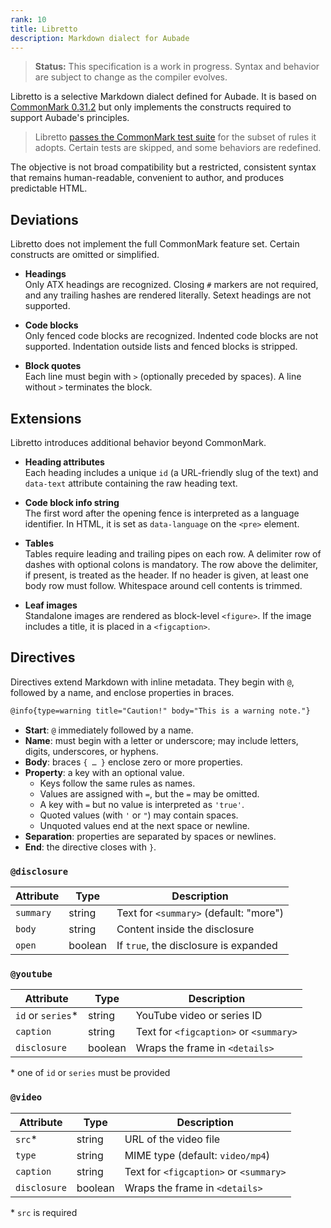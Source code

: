 ```yaml
---
rank: 10
title: Libretto
description: Markdown dialect for Aubade
---
```


> **Status:** This specification is a work in progress. Syntax and behavior are subject to change as the compiler evolves.

Libretto is a selective Markdown dialect defined for Aubade. It is based on [CommonMark 0.31.2](https://spec.commonmark.org/0.31.2/) but only implements the constructs required to support Aubade's principles.

> Libretto [passes the CommonMark test suite](https://github.com/ignatiusmb/aubade/blob/master/workspace/aubade/src/artisan/markdown/example.spec.ts) for the subset of rules it adopts. Certain tests are skipped, and some behaviors are redefined.

The objective is not broad compatibility but a restricted, consistent syntax that remains human-readable, convenient to author, and produces predictable HTML.

## Deviations

Libretto does not implement the full CommonMark feature set. Certain constructs are omitted or simplified.

- **Headings** \
  Only ATX headings are recognized. Closing `#` markers are not required, and any trailing hashes are rendered literally. Setext headings are not supported.

- **Code blocks** \
  Only fenced code blocks are recognized. Indented code blocks are not supported. Indentation outside lists and fenced blocks is stripped.

- **Block quotes** \
  Each line must begin with `>` (optionally preceded by spaces). A line without `>` terminates the block.

## Extensions

Libretto introduces additional behavior beyond CommonMark.

- **Heading attributes** \
  Each heading includes a unique `id` (a URL-friendly slug of the text) and `data-text` attribute containing the raw heading text.

- **Code block info string** \
  The first word after the opening fence is interpreted as a language identifier. In HTML, it is set as `data-language` on the `<pre>` element.

- **Tables** \
  Tables require leading and trailing pipes on each row. A delimiter row of dashes with optional colons is mandatory. The row above the delimiter, if present, is treated as the header. If no header is given, at least one body row must follow. Whitespace around cell contents is trimmed.

- **Leaf images** \
  Standalone images are rendered as block-level `<figure>`. If the image includes a title, it is placed in a `<figcaption>`.

## Directives

Directives extend Markdown with inline metadata. They begin with `@`, followed by a name, and enclose properties in braces.

```markdown
@info{type=warning title="Caution!" body="This is a warning note."}
```

- **Start**: `@` immediately followed by a name.
- **Name**: must begin with a letter or underscore; may include letters, digits, underscores, or hyphens.
- **Body**: braces `{ … }` enclose zero or more properties.
- **Property**: a key with an optional value.
    - Keys follow the same rules as names.
    - Values are assigned with `=`, but the `=` may be omitted.
    - A key with `=` but no value is interpreted as `'true'`.
    - Quoted values (with `'` or `"`) may contain spaces.
    - Unquoted values end at the next space or newline.
- **Separation**: properties are separated by spaces or newlines.
- **End**: the directive closes with `}`.

### `@disclosure`

| Attribute | Type    | Description                            |
| --------- | ------- | -------------------------------------- |
| `summary` | string  | Text for `<summary>` (default: "more") |
| `body`    | string  | Content inside the disclosure          |
| `open`    | boolean | If `true`, the disclosure is expanded  |

### `@youtube`

| Attribute          | Type    | Description                            |
| ------------------ | ------- | -------------------------------------- |
| `id` or `series`\* | string  | YouTube video or series ID             |
| `caption`          | string  | Text for `<figcaption>` or `<summary>` |
| `disclosure`       | boolean | Wraps the frame in `<details>`         |

\* one of `id` or `series` must be provided

### `@video`

| Attribute    | Type    | Description                            |
| ------------ | ------- | -------------------------------------- |
| `src`\*      | string  | URL of the video file                  |
| `type`       | string  | MIME type (default: `video/mp4`)       |
| `caption`    | string  | Text for `<figcaption>` or `<summary>` |
| `disclosure` | boolean | Wraps the frame in `<details>`         |

\* `src` is required
